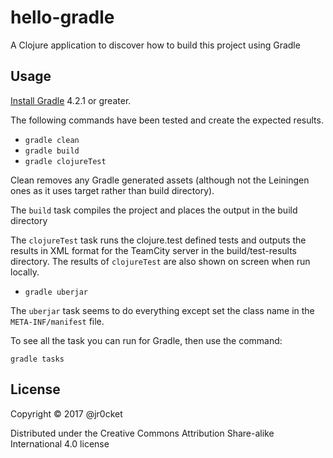 # hello-gradle

A Clojure application to discover how to build this project using Gradle

## Usage

[Install Gradle](https://gradle.org/install/) 4.2.1 or greater.

The following commands have been tested and create the expected results.  

* `gradle clean`
* `gradle build`
* `gradle clojureTest`

Clean removes any Gradle generated assets (although not the Leiningen ones as it uses target rather than build directory).

The `build` task compiles the project and places the output in the build directory

The `clojureTest` task runs the clojure.test defined tests and outputs the results in XML format for the TeamCity server in the build/test-results directory.  The results of `clojureTest` are also shown on screen when run locally.


* `gradle uberjar`

The `uberjar` task seems to do everything except set the class name in the `META-INF/manifest` file.


To see all the task you can run for Gradle, then use the command:

`gradle tasks`

## License

Copyright © 2017 @jr0cket

Distributed under the Creative Commons Attribution Share-alike International 4.0 license
